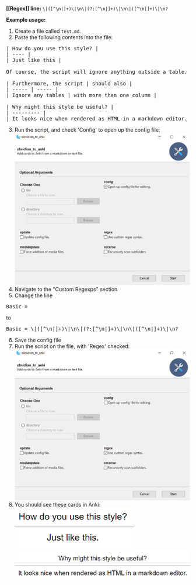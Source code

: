 **[[Regex]] line:** `\|([^\n|]+)\|\n\|(?:[^\n|]+)\|\n\|([^\n|]+)\|\n?`

**Example usage:**
1. Create a file called `test.md`.
2. Paste the following contents into the file:

<pre>
| How do you use this style? |
| ---- |
| Just like this |

Of course, the script will ignore anything outside a table.

| Furthermore, the script | should also |
| ----- | ----- |
| Ignore any tables | with more than one column |

| Why might this style be useful? |
| --------- |
| It looks nice when rendered as HTML in a markdown editor. |
</pre>
3. Run the script, and check 'Config' to open up the config file:  
![GUI](Images/GUI_config.png)
4. Navigate to the "Custom Regexps" section
5. Change the line
<pre>
Basic =  
</pre>
to  
<pre>
Basic = \|([^\n|]+)\|\n\|(?:[^\n|]+)\|\n\|([^\n|]+)\|\n?
</pre>
6. Save the config file
7. Run the script on the file, with 'Regex' checked:  
![GUI](Images/GUI_regex.png)
8. You should see these cards in Anki:  
![Table 1](/Images/Table_1.png)  
![Table 2](/Images/Table_2.png)